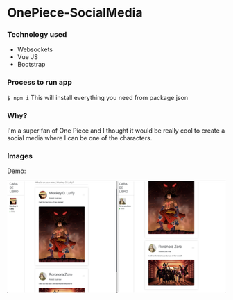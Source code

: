 # OnePiece-SocialMedia
### Technology used

- Websockets
- Vue JS
- Bootstrap

### Process to run app
`$ npm i` This will install everything you need from package.json
### Why?
I'm a super fan of One Piece and I thought it would be really cool to create a social media where I can be one of the characters.

### Images

Demo:

![](/demo.png)
